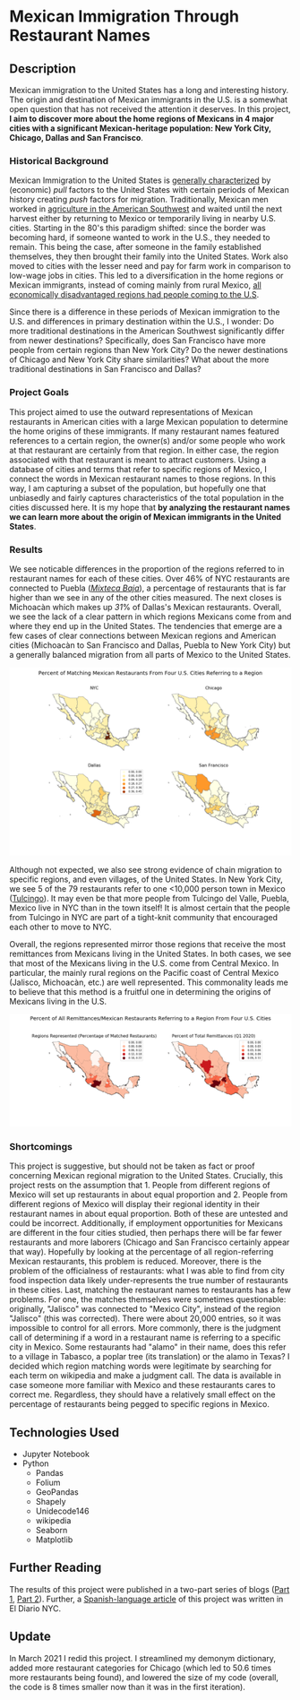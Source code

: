 # Mexican Immigration Through Restaurant Names

## Description
Mexican immigration to the United States has a long and interesting history. The origin and destination of Mexican immigrants in the U.S. is a somewhat open question that has not received the attention it deserves. In this project, **I aim to discover more about the home regions of Mexicans in 4 major cities with a significant Mexican-heritage population: New York City, Chicago, Dallas and San Francisco**. 

### Historical Background
Mexican Immigration to the United States is [generally characterized](https://oxfordre.com/americanhistory/view/10.1093/acrefore/9780199329175.001.0001/acrefore-9780199329175-e-146) by (economic) _pull_ factors to the United States with certain periods of Mexican history creating _push_ factors for migration. Traditionally, Mexican men worked in [agriculture in the American Southwest](https://oxfordre.com/americanhistory/view/10.1093/acrefore/9780199329175.001.0001/acrefore-9780199329175-e-146) and waited until the next harvest either by returning to Mexico or temporarily living in nearby U.S. cities. Starting in the 80's this paradigm shifted: since the border was becoming hard, if someone wanted to work in the U.S., they needed to remain. This being the case, after someone in the family established themselves, they then brought their family into the United States. Work also moved to cities with the lesser need and pay for farm work in comparison to low-wage jobs in cities. This led to a diversification in the home regions or Mexican immigrants, instead of coming mainly from rural Mexico, [all economically disadvantaged regions had people coming to the U.S](https://oxfordre.com/americanhistory/view/10.1093/acrefore/9780199329175.001.0001/acrefore-9780199329175-e-146).

Since there is a difference in these periods of Mexican immigration to the U.S. and differences in primary destination within the U.S., I wonder: Do more traditional destinations in the American Southwest significantly differ from newer destinations? Specifically, does San Francisco have more people from certain regions than New York City? Do the newer destinations of Chicago and New York City share similarities? What about the more traditional destinations in San Francisco and Dallas? 

### Project Goals
This project aimed to use the outward representations of Mexican restaurants in American cities with a large Mexican population to determine the home origins of these immigrants. If many restaurant names featured references to a certain region, the owner(s) and/or some people who work at that restaurant are certainly from that region. In either case, the region associated with that restaurant is meant to attract customers. Using a database of cities and terms that refer to specific regions of Mexico, I connect the words in Mexican restaurant names to those regions. In this way, I am capturing a subset of the population, but hopefully one that unbiasedly and fairly captures characteristics of the total population in the cities discussed here. It is my hope that **by analyzing the restaurant names we can learn more about the origin of Mexican immigrants in the United States**.

### Results
We see noticable differences in the proportion of the regions referred to in restaurant names for each of these cities. Over 46% of NYC restaurants are connected to Puebla ([_Mixteca Baja_](https://en.wikipedia.org/wiki/La_Mixteca)), a percentage of restaurants that is far higher than we see in any of the other cities measured. The next closes is  Michoacàn which makes up _31_% of Dallas's Mexican restaurants. Overall, we see the lack of a clear pattern in which regions Mexicans come from and where they end up in the United States. The tendencies that emerge are a few cases of clear connections between Mexican regions and American cities (Michoacàn to San Francisco and Dallas, Puebla to New York City) but a generally balanced migration from all parts of Mexico to the United States.

![Mexican Regions for Each City](./images/Map_of_cities_and_their_regions_cont_scale.png)

Although not expected, we also see strong evidence of chain migration to specific regions, and even villages, of the United States. In New York City, we see 5 of the 79 restaurants refer to one <10,000 person town in Mexico ([Tulcingo](https://es.wikipedia.org/wiki/Municipio_de_Tulcingo)). It may even be that more people from Tulcingo del Valle, Puebla, Mexico live in NYC than in the town itself! It is almost certain that the people from Tulcingo in NYC are part of a tight-knit community that encouraged each other to move to NYC. 

Overall, the regions represented mirror those regions that receive the most remittances from Mexicans living in the United States. In both cases, we see that most of the Mexicans living in the U.S. come from Central Mexico. In particular, the mainly rural regions on the Pacific coast of Central Mexico (Jalisco, Michoacàn, etc.) are well represented. This commonality leads me to believe that this method is a fruitful one in determining the origins of Mexicans living in the U.S.

![Mexican Regions Represented and Remittances](./images/Regions_represented_plus_remittances_pct2.png)

### Shortcomings
This project is suggestive, but should not be taken as fact or proof concerning Mexican regional migration to the United States. Crucially, this project rests on the assumption that 
    1. People from different regions of Mexico will set up restaurants in about equal proportion and 
    2. People from different regions of Mexico will display their regional identity in their restaurant names in about equal proportion. 
Both of these are untested and could be incorrect. Additionally, if employment opportunities for Mexicans are different in the four cities studied, then perhaps there will be far fewer restaurants and more laborers (Chicago and San Francisco certainly appear that way). Hopefully by looking at the percentage of all region-referring Mexican restaurants, this problem is reduced. Moreover, there is the problem of the officialness of restaurants: what I was able to find from city food inspection data likely under-represents the true number of restaurants in these cities. Last, matching the restaurant names to restaurants has a few problems. For one, the matches themselves were sometimes questionable: originally, "Jalisco" was connected to "Mexico City", instead of the region "Jalisco" (this was corrected). There were about 20,000 entries, so it was impossible to control for all errors. More commonly, there is the judgment call of determining if a word in a restaurant name is referring to a specific city in Mexico. Some restaurants had "alamo" in their name, does this refer to a village in Tabasco, a poplar tree (its translation) or the alamo in Texas? I decided which region matching words were legitimate by searching for each term on wikipedia and make a judgment call. The data is available in case someone more familiar with Mexico and these restaurants cares to correct me. Regardless, they should have a relatively small effect on the percentage of restaurants being pegged to specific regions in Mexico. 

## Technologies Used
- Jupyter Notebook
- Python
    - Pandas
    - Folium
    - GeoPandas
    - Shapely
    - Unidecode146
    - wikipedia 
    - Seaborn
    - Matplotlib

## Further Reading
The results of this project were published in a two-part series of blogs ([Part 1](https://gregfeliu.medium.com/what-can-we-learn-about-mexican-immigration-from-restaurant-names-part-1-57165263915f), [Part 2](https://gregfeliu.medium.com/what-can-we-learn-about-mexican-immigration-from-restaurant-names-part-2-412aa86e1302)). Further, a [Spanish-language article](https://eldiariony.com/2021/03/12/cual-es-la-region-mexicana-preferida-de-los-restaurantes-en-nueva-york-y-estados-unidos/) of this project was written in El Diario NYC.  

## Update
In March 2021 I redid this project. I streamlined my demonym dictionary, added more restaurant categories for Chicago (which led to 50.6 times more restaurants being found), and lowered the size of my code (overall, the code is 8 times smaller now than it was in the first iteration). 
